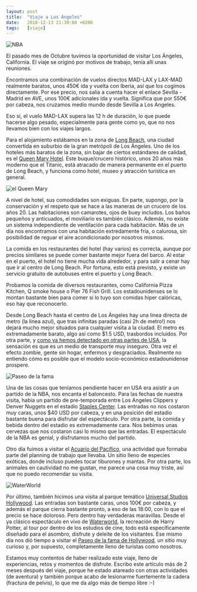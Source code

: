 ```yaml
---
layout: post
title:  "Viaje a Los Ángeles"
date:   2018-12-13 21:30:00 +0200
tags:	[viaje]
---
```


![NBA][nba]

El pasado mes de Octubre tuvimos la oportunidad de visitar Los Ángeles,
California. El viaje se originó por motivos de trabajo, tenía allí unas
reuniones.

Encontramos una combinación de vuelos directos MAD-LAX y LAX-MAD
realmente baratos, unos 450€ ida y vuelta con Iberia, así que los cogimos
directamente. Por ese precio, nos salia a cuenta hacer el enlace Sevilla -
Madrid en AVE, unos 100€ adicionales ida y vuelta.
Significa que por 550€ por cabeza, nos cruzamos medio mundo desde Sevilla a
Los Angeles.

<!--more-->

Eso si, el vuelo MAD-LAX supera las 12 h de duración, lo que puede hacerse algo
pesado, especialmente para gente como yo, que no nos llevamos bien con los
viajes largos.

Para el alojamiento estábamos en la zona de [Long Beach][longb], una ciudad
convertida en suburbio de la gran metrópoli de Los Ángeles. Uno de los hoteles
más baratos de la zona, sin bajar de ciertos estándares de calidad, es el
[Queen Mary Hotel][queenmary]. Este buque/crucero histórico, unos 20 años más
moderno que el Titanic, está atracado de manera permanente en el puerto de Long
Beach, y funciona como hotel, museo y atracción turística en general.

![el Queen Mary][barco]

A nivel de hotel, sus comodidades son exiguas. En parte, supongo, por la
conservación y el respeto que se hace a las maneras de un crucero de los años 20.
Las habitaciones son camarotes, ojos de buey includos. Los baños pequeños y
anticuados, el moviliario es también clásico. Además, no existe un sistema
independiente de ventilación para cada habitación. Más de un día nos
encontramos con una habitación extredamente fria, o calurosa, sin posibilidad
de reguar el aire acondicionado por nosotros mismos.

La comida en los restaurantes del hotel (hay varios) es correcta, aunque por
precios similares se puede comer bastante mejor fuera del barco. Al estar en el
puerto, el hotel no tiene mucha vida alrededor, y para salir a cenar hay que ir
al centro de Long Beach. Por fortuna, esto está previsto, y existe un servicio
gratuito de autobuses entre el puerto y Long Beach.

Probamos la comida de diversos restaurantes, como California Pizza Kitchen,
Q smoke house o Pier 76 Fish Grill. Los estadounidenses se lo montan bastante
bien para comer si lo tuyo son comidas hiper calóricas, eso hay que
reconocerlo.

Desde Long Beach hasta el centro de Los Ángeles hay una linea directa de metro
(la linea azul), que tras infinitas paradas (casi 2h de metro!) nos dejará
mucho mejor situados para cualquier visita a la ciudad. El metro es
extremadamente barato, algo así como $1.5 USD, trasbordos incluidos. Por otra
parte, y [como ya hemos detectado en otras partes de USA][sanfran], la
sensación es que es un medio de transporte muy inseguro. Otra vez el efecto
zombie, gente sin hogar, enfermos y desgraciados. Realmente no entiendo cómo
es posible que el modelo socio-económico estadounidense prospere.

![Paseo de la fama][estrella]

Una de las cosas que teníamos pendiente hacer en USA era asistir a un partido
de la NBA, nos encanta el baloncesto. Para las fechas de nuestra visita, había
un partido de pre-temporada entre Los Angeles Clippers y Denver Nuggets en
el estadio [Staples Center][staples].
Las entradas no nos costaron muy caras, unos $40 USD por cabeza, y en una
posición del estadio bastante buena para disfrutar del espectáculo. Por otra
parte, la comida y bebida dentro del estadio es extremadamente cara. Nos
bebimos unas cervezas que nos costaron casi lo mismo que las entradas.
El espectáculo de la NBA es genial, y disfrutamos mucho del partido.

Otro día fuimos a visitar el [Acuario del Pacífico][acuario], una actividad
que formaba parte del planning de trabajo que llevaba. Un sitio lleno de
especies exóticas, donde incluso puedes tocar tiburones y mantas. Por otra
parte, los animales en cautividad no me gustan, me parece una cosa muy triste,
así que no puedo recomendar su visita.

![WaterWorld][ww]

Por último, también hicimos una visita al parque temático
[Universal Studios Hollywood][universal]. Las entradas son bastante caras, unos
100€ por cabeza, y además el parque cierra bastante pronto, a eso de las 18:00,
con lo que el precio se hace doloroso. Pero dentro hay verdaderas maravillas.
Desde el ya clásico espectáculo en vivo de [Waterworld][waterworld], la
recreación de Harry Potter, al tour por dentro de los estudios de cine, todo
está específicamente diseñado para el asombro, disfrute y deleite de los
visitantes.
Ese mismo día nos dió tiempo a visitar el
[Paseo de la fama de Hollywood][paseo], un sitio muy curioso y, por supuesto,
completamente lleno de turistas como nosotros.

Estamos muy contentos de haber realizado este viaje, lleno de experiencias,
retos y momentos de disfrute.
Escribo este artículo más de 2 meses después del viaje, porque he estado
atareado con otras actividades (de aventura) y también porque acabo de
lesionarme fuertemente la cadera (fractura de pelvis), lo que me da algo
más de tiempo libre :-)


[queenmary]:	https://es.wikipedia.org/wiki/RMS_Queen_Mary
[longb]:	https://es.wikipedia.org/wiki/Long_Beach_(California)
[sanfran]:	{{site.url}}/2018/03/10/san-francisco.html
[staples]:	https://es.wikipedia.org/wiki/Staples_Center
[acuario]:	https://es.wikipedia.org/wiki/Acuario_del_Pac%C3%ADfico
[universal]:	https://es.wikipedia.org/wiki/Universal_Studios_Hollywood
[waterworld]:	https://es.wikipedia.org/wiki/Waterworld
[paseo]:	https://es.wikipedia.org/wiki/Paseo_de_la_fama_de_Hollywood
[estrella]:	{{site.url}}/assets/20181213-01-steven-spilberg.png
[barco]:	{{site.url}}/assets/20181213-02-queenmary.png
[ww]:		{{site.url}}/assets/20181213-03-waterworld.png
[nba]:		{{site.url}}/assets/20181213-04-nba.png
